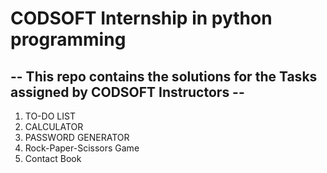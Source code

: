 # CODSOFT Internship in python programming 
## -- This repo contains the solutions for the Tasks assigned by CODSOFT Instructors --
1. TO-DO LIST
2. CALCULATOR
3. PASSWORD GENERATOR
4. Rock-Paper-Scissors Game
5. Contact Book


